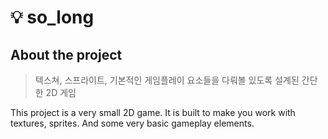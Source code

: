 # 💡 so_long

## About the project
> 텍스쳐, 스프라이트, 기본적인 게임플레이 요소들을 다뤄볼 있도록 설계된 간단한 2D 게임

This project is a very small 2D game. It is built to make you work with textures, sprites. And some very basic gameplay elements.

